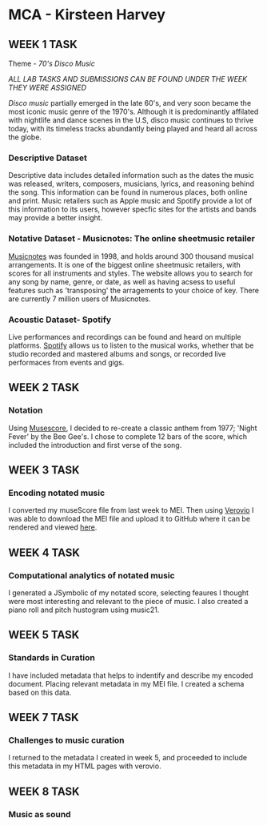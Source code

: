 # MCA - Kirsteen Harvey
## WEEK 1 TASK
Theme - *70's Disco Music*  

*ALL LAB TASKS AND SUBMISSIONS CAN BE FOUND UNDER THE WEEK THEY WERE ASSIGNED*


*Disco music* partially emerged in the late 60's, and very soon became the most iconic music genre of the 1970's. Although it is predominantly affilated with nightlife and dance scenes in the U.S, disco music continues to thrive today, with its timeless tracks abundantly being played and heard all across the globe.    

### Descriptive Dataset 

Descriptive data includes detailed information such as the dates the music was released, writers, composers, musicians, lyrics, and reasoning behind the song. This information can be found in numerous places, both online and print. Music retailers such as Apple music and Spotify provide a lot of this information to its users, however specfic sites for the artists and bands may provide a better insight.

### Notative Dataset - Musicnotes: The online sheetmusic retailer

[Musicnotes](https://www.musicnotes.com/) was founded in 1998, and holds around 300 thousand musical arrangements. It is one of the biggest online sheetmusic retailers, with scores for all instruments and styles. The website allows you to search for any song by name, genre, or date, as well as having acsess to useful features such as 'transposing' the arragements to your choice of key. There are currently 7 million users of Musicnotes.

### Acoustic Dataset- Spotify  

Live performances and recordings can be found and heard on multiple platforms. [Spotify](https://www.spotify.com/uk/) allows us to listen to the musical works, whether that be studio recorded and mastered albums and songs, or recorded live performaces from events and gigs. 

## WEEK 2 TASK

### Notation

Using [Musescore](https://musescore.org/eN), I decided to re-create a classic anthem from 1977; 'Night Fever' by the Bee Gee's. I chose to complete 12 bars of the score, which included the introduction and first verse of the song. 

## WEEK 3 TASK 

### Encoding notated music

I converted my museScore file from last week to MEI. Then using [Verovio](https://www.verovio.org/index.xhtml) I was able to download the MEI file and upload it to GitHub where it can be rendered and viewed [here](https://kharvey99.github.io/MCA-2019/verovio.html).

## WEEK 4 TASK

### Computational analytics of notated music

I generated a JSymbolic of my notated score, selecting feaures I thought were most interesting and relevant to the piece of music. I also created a piano roll and pitch hustogram using music21.

## WEEK 5 TASK

### Standards in Curation

I have included metadata that helps to indentify and describe my encoded document. Placing relevant metadata in my MEI file. I created a schema based on this data. 

## WEEK 7 TASK

### Challenges to music curation

I returned to the metadata I created in week 5, and proceeded to include this metadata in my HTML pages with verovio. 

## WEEK 8 TASK

### Music as sound
